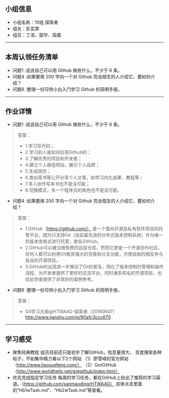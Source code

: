 ## 小组信息
- 小组名称：10组 探索者
- 组长：彭玄霏
- 组员：丁洁、韶华、段晨

------
## 本周认领任务清单
- 问题1 :说说自己可以用 Github 做些什么，不少于 6 条。
- 问题4 :如果要用 200 字向一个对 Github 完全陌生的人介绍它，要如何介绍？
- 问题6 :整理一份可供小白入门学习 Github 的简明手册。

------
## 作业详情
- 问题1 :说说自己可以用 Github 做些什么，不少于 6 条。
> 答案：
>- 1.学习写代码；
>- 2.学习别人是如何应用Github的；
>- 3.了解优秀的项目和开发者；
>- 4.建立个人静态网站，展示个人品牌；
>- 5.生成简历；
>- 6.类似简书等公开分享个人文章，如学习内化成果、教程等；
>- 7.多人协作写本书也不是没可能；
>- 8.切换模式，多一个程序员的角色也不是没可能。

- 问题4 :如果要用 200 字向一个对 Github 完全陌生的人介绍它，要如何介绍？
> 答案：
>- 1.GitHub（https://github.com/）
是一个面向开源及私有软件项目的托管平台，因为只支持Git（目前最先进的分布式版本控制系统）作为唯一的版本库格式进行托管，故名GitHub。
>- 2.GitHub可以被当做免费的远程仓库，然而它更是一个开源协作社区，任何人都可以利用Git极其强大的克隆和分支功能，方便自由的相互参与各自的开源项目。
>- 3.GitHub的出现进一步推动了Git的普及，简化了版本控制的管理和操作流程，为开发者提供了更好的交流平台，同时诸多知名的开源项目，也给初学者提供了非常好的案例参考。

- 问题6 :整理一份可供小白入门学习 Github 的简明手册。
> 答案：
>- Git学习大纲@HTWAAG-探索者（20160607）http://www.jianshu.com/p/90afc3ccc670

------
## 学习感受
- 聚焦经典教程
组员目前还只是初步了解GitHub，信息量很大。
百度搜索各种帖子，不如集中精力看以下2个网站
（1）廖雪峰的官方网站（http://www.liaoxuefeng.com/）
（2）GotGitHub（http://www.worldhello.net/gotgithub/index.html）
- 优先完成指定学习任务
每周的学习任务，都在GitHub上给出了推荐的学习渠道。（https://github.com/sanmaoding/HTWAAG）
具体点击里面的“Hb1wTask.md”、“Hb2wTask.md”等查看。

